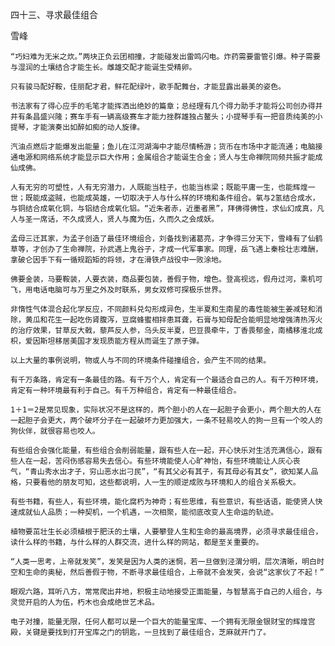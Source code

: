 四十三、寻求最佳组合

雪峰


    “巧妇难为无米之炊。”两块正负云团相撞，才能碰发出雷鸣闪电。炸药需要雷管引爆。种子需要与湿润的土壤结合才能生长。雌雄交配才能诞生受精卵。

    只有骏马配好鞍，佳丽配才君，鲜花配绿叶，歌手配舞台，才能显露出最美的姿色。

    书法家有了得心应手的毛笔才能挥洒出绝妙的篇章；总经理有几个得力助手才能将公司创办得井井有条昌盛兴隆；赛车手有一辆高级赛车才能力挫群雄独占鳌头；小提琴手有一把音质纯美的小提琴，才能演奏出如醉如痴的动人旋律。

    汽油点燃后才能爆发出能量；鱼儿在江河湖海中才能尽情畅游；货币在市场中才能流通；电脑接通电源和网络系统才能显示巨大作用；金属组合才能诞生合金；贤人与生命禅院同频共振才能成仙成佛。

    人有无穷的可塑性，人有无穷潜力，人既能当柱子，也能当栋梁；既能平庸一生，也能辉煌一世；既能成盗贼，也能成英雄，一切取决于人与什么样的环境和条件组合。氧与2氢结合成水，与铜结合成氧化铜，与铝结合成氧化铝。“近朱者赤，近墨者黑”，拜佛得佛性，求仙幻成真，凡人与圣一席话，不久成贤人，贤人与魔为伍，久而久之会成妖。

    孟母三迁其家，为孟子创造了最佳环境组合，刘备找到诸葛亮，才争得三分天下，雪峰有了仙鹤草等，才创办了生命禅院，孙武遇上鬼谷子，才成一代军事家。同理，岳飞遇上秦桧壮志难酬，拿破仑因手下有一循规蹈矩的将领，才在滑铁卢战役中一败涂地。

    佛要金装，马要鞍装，人要衣装，商品要包装，善假于物，增色。登高视远，假舟过河，乘机可飞，用电话电脑可与万里之外及时联系，男女双修可探极乐世界。

    非惰性气体混合起化学反应，不同颜料兑勾形成异色，生半夏和生南星的毒性能被生姜减轻和消除，黄瓜和花生一起吃伤肾腹泻，豆腐蜂蜜相拌患耳聋，石膏与知母配合能明显地增强清热泻火的治疗效果，甘草反大戟，藜芦反人参，乌头反半夏，巴豆畏牵牛，丁香畏郁金，南橘移淮北成枳，爱因斯坦移居美国才发现质能方程从而诞生了原子弹。

    以上大量的事例说明，物或人与不同的环境条件碰撞组合，会产生不同的结果。

    有千万条路，肯定有一条最佳的路。有千万个人，肯定有一个最适合自己的人。有千万种环境，肯定有一种环境最有利于自己。有千万种组合，肯定有一种最佳组合。

    1＋1＝2是常见现象，实际状况不是这样的，两个胆小的人在一起胆子会更小，两个胆大的人在一起胆子会更大，两个破坏分子在一起破坏力更加强大，一条不轻易咬人的狗一旦有一个咬人的狗伙伴，就很容易也咬人。

    有些组合会强化能量，有些组合会削弱能量，跟有些人在一起，开心快乐对生活充满信心，跟有些人在一起，苦闷伤感容易失去信心。有些环境能使人心旷神怡，有些环境能让人灰心丧气，“青山秀水出才子，穷山恶水出刁民”，“有其父必有其子，有其母必有其女”，欲知某人品格，只要看他的朋友可知，这些都说明，人一生的顺逆成败与环境和人的组合关系极大。

    有些书籍，有些人，有些环境，能化腐朽为神奇；有些思维，有些意识，有些话语，能使贤人快速成就仙人品质；一种契机，一个机遇，一次相聚，能彻底改变人生命运的轨迹。

    植物要茁壮生长必须植根于肥沃的土壤，人要攀登人生和生命的最高境界，必须寻求最佳组合，读什么样的书籍，与什么样的人群交流，进什么样的网站，都是至关重要的。

    “人类一思考，上帝就发笑”，发笑是因为人类的迷惘，若一旦做到泾渭分明，层次清晰，明白时空和生命的奥秘，然后善假于物，不断寻求最佳组合，上帝就不会发笑，会说“这家伙了不起！”

    眼观六路，耳听八方，常常爬出井地，积极主动地接受正面能量，与智慧高于自己的人组合，与灵觉开启的人为伍，朽木也会成绝世艺术品。

    电子对撞，能量无限，任何人都可以是一个巨大的能量宝库、一个拥有无限金银财宝的辉煌宫殿，关键是要找到打开宝库之门的钥匙，一旦找到了最佳组合，芝麻就开门了。



